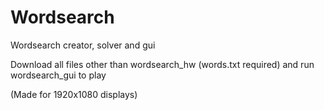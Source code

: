 # Wordsearch
Wordsearch creator, solver and gui

Download all files other than wordsearch_hw (words.txt required) and run wordsearch_gui to play

(Made for 1920x1080 displays)
